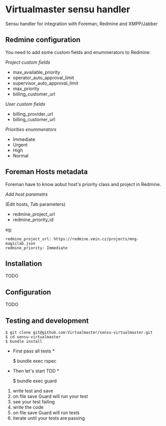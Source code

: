 Virtualmaster sensu handler
==================================

Sensu handler for integration with Foreman, Redmine and XMPP/Jabber


## Redmine configuration

You need to add some custom fields and enummerators to Redmine:

*Project custom fields*

- max_available_priority
- operator_auto_approval_limit
- supervisor_auto_approval_limit
- max_priority
- billing_customer_url

*User custom fields*

- billing_provider_url
- billing_customer_url

*Priorities enummerators*

- Immediate
- Urgent
- High
- Normal

## Foreman Hosts metadata

Foreman have to know aobut host's priority class and project in Redmine.

*Add host parametrs* 

(Edit hosts, Tab parameters)

- redmine_project_url
- redmine_priority_id

eg:

    redmine_project_url: https://redmine.vmin.cz/projects/mng-magiclab.json
    redmine_priority: Immediate

## Installation

TODO

## Configuration

TODO

## Testing and development

    $ git clone git@github.com:Virtualmaster/sensu-virtualmaster.git
    $ cd sensu-virtualmaster
    $ bundle install

* First pass all tests *

    $ bundle exec rspec

* Then let's start TDD * 

    $ bundle exec guard

    
1. write test and save
2. on file save Guard will run your test
3. see your test failing
4. write the code
5. on file save Guard will run tests 
6. iterate until your tests are passing

    